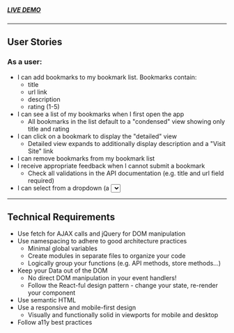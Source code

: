 ##### ***[LIVE DEMO](https://thinkful-ei-shark.github.io/richard-bookmarks-app/)***  
---
## User Stories
### As a user:

* I can add bookmarks to my bookmark list. Bookmarks contain:
  * title
  * url link
  * description
  * rating (1-5)
* I can see a list of my bookmarks when I first open the app
  * All bookmarks in the list default to a "condensed" view showing only title and rating
* I can click on a bookmark to display the "detailed" view
  * Detailed view expands to additionally display description and a "Visit Site" link
* I can remove bookmarks from my bookmark list
* I receive appropriate feedback when I cannot submit a bookmark
  * Check all validations in the API documentation (e.g. title and url field required)
* I can select from a dropdown (a <select> element) a "minimum rating" to filter the list by all bookmarks rated at or above the chosen selection
---
## Technical Requirements
* Use fetch for AJAX calls and jQuery for DOM manipulation
* Use namespacing to adhere to good architecture practices
  * Minimal global variables
  * Create modules in separate files to organize your code
  * Logically group your functions (e.g. API methods, store methods...)
* Keep your Data out of the DOM
  * No direct DOM manipulation in your event handlers!
  * Follow the React-ful design pattern - change your state, re-render your component
* Use semantic HTML
* Use a responsive and mobile-first design
  * Visually and functionally solid in viewports for mobile and desktop
* Follow a11y best practices
